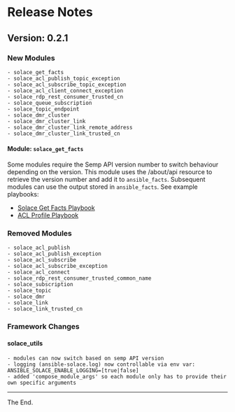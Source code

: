 # Release Notes

## Version: 0.2.1

### New Modules
    - solace_get_facts
    - solace_acl_publish_topic_exception
    - solace_acl_subscribe_topic_exception
    - solace_acl_client_connect_exception
    - solace_rdp_rest_consumer_trusted_cn
    - solace_queue_subscription
    - solace_topic_endpoint
    - solace_dmr_cluster
    - solace_dmr_cluster_link
    - solace_dmr_cluster_link_remote_address
    - solace_dmr_cluster_link_trusted_cn

#### Module: `solace_get_facts`

Some modules require the Semp API version number to switch behaviour depending on the version.
This module uses the /about/api resource to retrieve the version number and add it to `ansible_facts`.
Subsequent modules can use the output stored in `ansible_facts`.
See example playbooks:

- [Solace Get Facts Playbook](examples/solace_get_facts.playbook.yml)
- [ACL Profile Playbook](examples/solace_acl_profile.playbook.yml) 

### Removed Modules

    - solace_acl_publish
    - solace_acl_publish_exception
    - solace_acl_subscribe
    - solace_acl_subscribe_exception
    - solace_acl_connect
    - solace_rdp_rest_consumer_trusted_common_name
    - solace_subscription
    - solace_topic
    - solace_dmr
    - solace_link
    - solace_link_trusted_cn

### Framework Changes

#### solace_utils

    - modules can now switch based on semp API version
    - logging (ansible-solace.log) now controllable via env var: ANSIBLE_SOLACE_ENABLE_LOGGING=[true|false]
    - added 'compose_module_args' so each module only has to provide their own specific arguments


---
The End.
